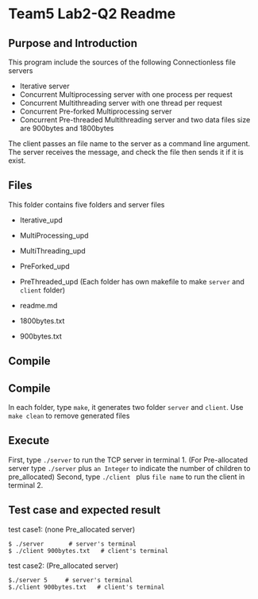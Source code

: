 # Team5 Lab2-Q2 Readme

## Purpose and Introduction
This program include the sources of the following Connectionless file servers
* Iterative server
* Concurrent Multiprocessing server with one process per request
* Concurrent Multithreading server with one thread per request
* Concurrent Pre-forked Multiprocessing server
* Concurrent Pre-threaded Multithreading server
and two data files size are 900bytes and 1800bytes

The client passes an file name to the server as a command line argument.  The server receives the message, and check the file then sends it if it is exist.

## Files
This folder contains five folders and server files
* Iterative_upd
* MultiProcessing_upd
* MultiThreading_upd
* PreForked_upd
* PreThreaded_upd
(Each folder has own makefile to make `server` and `client` folder)

* readme.md
* 1800bytes.txt
* 900bytes.txt

## Compile
## Compile
In each folder, type `make`, it generates two folder `server` and `client`.
Use `make clean` to remove generated files

## Execute
First, type `./server` to run the TCP server in terminal 1.
(For Pre-allocated server type `./server` plus `an Integer` to indicate the number of children to pre_allocated)
Second, type `./client ` plus `file name` to run the client in terminal 2.

## Test case and expected result
test case1: (none Pre_allocated server)
```
$ ./server       # server's terminal
$ ./client 900bytes.txt   # client's terminal
```

test case2: (Pre_allocated server)
```
$./server 5     # server's terminal
$./client 900bytes.txt   # client's terminal
```
